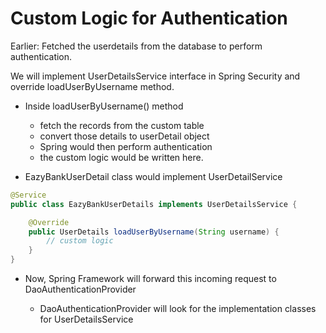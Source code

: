 # Custom Logic for Authentication

Earlier: Fetched the userdetails from the database to perform authentication.

We will implement UserDetailsService interface in Spring Security and override
loadUserByUsername method.

- Inside loadUserByUsername() method
  - fetch the records from the custom table
  - convert those details to userDetail object
  - Spring would then perform authentication
  - the custom logic would be written here.

- EazyBankUserDetail class would implement UserDetailService

```java
@Service
public class EazyBankUserDetails implements UserDetailsService {

    @Override
    public UserDetails loadUserByUsername(String username) {
        // custom logic
    }
}
```
- Now, Spring Framework will forward this incoming request to DaoAuthenticationProvider

  - DaoAuthenticationProvider will look for the implementation classes for UserDetailsService
